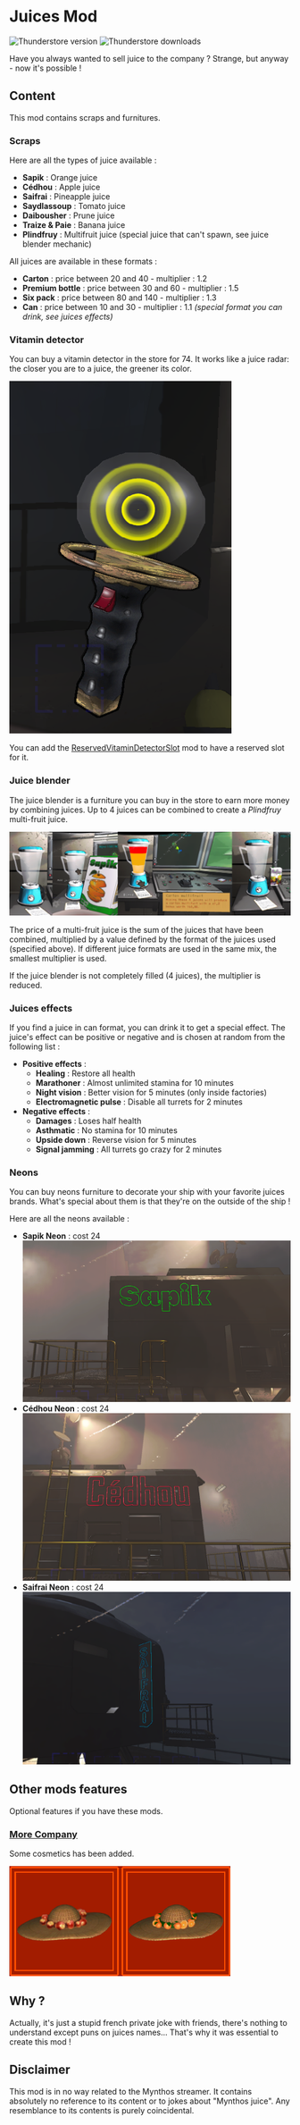 # Juices Mod

![Thunderstore version](https://img.shields.io/thunderstore/v/Shlygly/Juices_Mod)
![Thunderstore downloads](https://img.shields.io/thunderstore/dt/Shlygly/Juices_Mod)

Have you always wanted to sell juice to the company ? Strange, but anyway - now it's possible !

## Content

This mod contains scraps and furnitures.

### Scraps

Here are all the types of juice available :
 - **Sapik** : Orange juice
 - **Cédhou** : Apple juice
 - **Saifrai** : Pineapple juice
 - **Saydlassoup** : Tomato juice
 - **Daibousher** : Prune juice
 - **Traize & Paie** : Banana juice
 - **Plindfruy** : Multifruit juice (special juice that can't spawn, see juice blender mechanic)

All juices are available in these formats :
 - **Carton** : price between 20 and 40 - multiplier : 1.2
 - **Premium bottle** : price between 30 and 60 - multiplier : 1.5
 - **Six pack** : price between 80 and 140 - multiplier : 1.3
 - **Can** : price between 10 and 30 - multiplier : 1.1 *(special format you can drink, see juices effects)*

### Vitamin detector

You can buy a vitamin detector in the store for 74. It works like a juice radar: the closer you are to a juice, the greener its color.

![Vitamin detector](https://raw.githubusercontent.com/Shlygly/LethalCompanyJuicesMod/main/_doc-resources/item-vitamin-detector.png)

You can add the [ReservedVitaminDetectorSlot](https://thunderstore.io/c/lethal-company/p/Shlygly/ReservedVitaminDetectorSlot/) mod to have a reserved slot for it.

### Juice blender

The juice blender is a furniture you can buy in the store to earn more money by combining juices.
Up to 4 juices can be combined to create a *Plindfruy* multi-fruit juice.

![Juice blender screenshot](https://raw.githubusercontent.com/Shlygly/LethalCompanyJuicesMod/main/_doc-resources/furniture-juice-blender.png)

The price of a multi-fruit juice is the sum of the juices that have been combined, multiplied by a value defined by the format of the juices used (specified above).
If different juice formats are used in the same mix, the smallest multiplier is used.

If the juice blender is not completely filled (4 juices), the multiplier is reduced.

### Juices effects

If you find a juice in can format, you can drink it to get a special effect.
The juice's effect can be positive or negative and is chosen at random from the following list :

 - **Positive effects** :
	- **Healing** : Restore all health
	- **Marathoner** : Almost unlimited stamina for 10 minutes
	- **Night vision** : Better vision for 5 minutes (only inside factories)
	- **Electromagnetic pulse** : Disable all turrets for 2 minutes
 - **Negative effects** :
	- **Damages** : Loses half health
	- **Asthmatic** : No stamina for 10 minutes
	- **Upside down** : Reverse vision for 5 minutes
	- **Signal jamming** : All turrets go crazy for 2 minutes

### Neons

You can buy neons furniture to decorate your ship with your favorite juices brands. What's special about them is that they're on the outside of the ship !

Here are all the neons available :
 - **Sapik Neon** : cost 24 ![Sapik neon screenshot](https://raw.githubusercontent.com/Shlygly/LethalCompanyJuicesMod/main/_doc-resources/furniture-neon-sapik.png)
 - **Cédhou Neon** : cost 24 ![Cédhou neon screenshot](https://raw.githubusercontent.com/Shlygly/LethalCompanyJuicesMod/main/_doc-resources/furniture-neon-cedhou.png)
 - **Saifrai Neon** : cost 24 ![Saifrai neon screenshot](https://raw.githubusercontent.com/Shlygly/LethalCompanyJuicesMod/main/_doc-resources/furniture-neon-saifrai.png)

## Other mods features

Optional features if you have these mods.

### [More Company](https://thunderstore.io/c/lethal-company/p/notnotnotswipez/MoreCompany/)

Some cosmetics has been added.

![More Company cosmetics screenshot](https://raw.githubusercontent.com/Shlygly/LethalCompanyJuicesMod/main/_doc-resources/cosmetics.png)

## Why ?

Actually, it's just a stupid french private joke with friends, there's nothing to understand except puns on juices names... That's why it was essential to create this mod !

## Disclaimer

This mod is in no way related to the Mynthos streamer. It contains absolutely no reference to its content or to jokes about "Mynthos juice".
Any resemblance to its contents is purely coincidental.